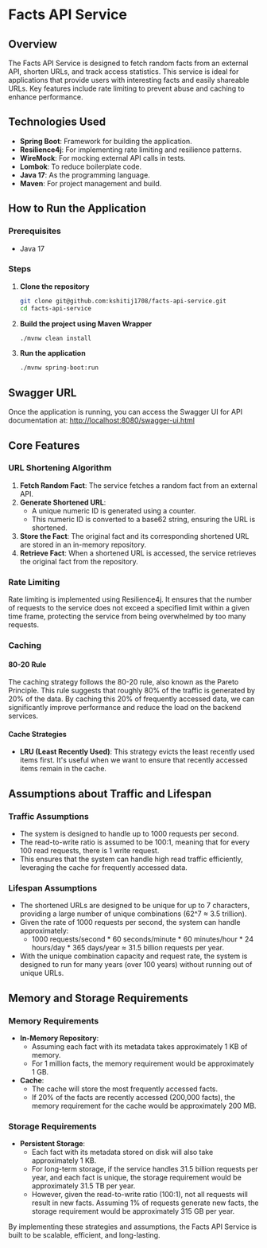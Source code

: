 # Facts API Service

## Overview

The Facts API Service is designed to fetch random facts from an external API, shorten URLs, and track access statistics. This service is ideal for applications that provide users with interesting facts and easily shareable URLs. Key features include rate limiting to prevent abuse and caching to enhance performance.

## Technologies Used

- **Spring Boot**: Framework for building the application.
- **Resilience4j**: For implementing rate limiting and resilience patterns.
- **WireMock**: For mocking external API calls in tests.
- **Lombok**: To reduce boilerplate code.
- **Java 17**: As the programming language.
- **Maven**: For project management and build.

## How to Run the Application

### Prerequisites

- Java 17

### Steps

1. **Clone the repository**
    ```sh
    git clone git@github.com:kshitij1708/facts-api-service.git
    cd facts-api-service
    ```

2. **Build the project using Maven Wrapper**
    ```sh
    ./mvnw clean install
    ```

3. **Run the application**
    ```sh
    ./mvnw spring-boot:run
    ```

## Swagger URL

Once the application is running, you can access the Swagger UI for API documentation at:
[http://localhost:8080/swagger-ui.html](http://localhost:8080/swagger-ui.html)

## Core Features

### URL Shortening Algorithm

1. **Fetch Random Fact**: The service fetches a random fact from an external API.
2. **Generate Shortened URL**:
   - A unique numeric ID is generated using a counter.
   - This numeric ID is converted to a base62 string, ensuring the URL is shortened.
3. **Store the Fact**: The original fact and its corresponding shortened URL are stored in an in-memory repository.
4. **Retrieve Fact**: When a shortened URL is accessed, the service retrieves the original fact from the repository.

### Rate Limiting

Rate limiting is implemented using Resilience4j. It ensures that the number of requests to the service does not exceed a specified limit within a given time frame, protecting the service from being overwhelmed by too many requests.

### Caching

#### 80-20 Rule

The caching strategy follows the 80-20 rule, also known as the Pareto Principle. This rule suggests that roughly 80% of the traffic is generated by 20% of the data. By caching this 20% of frequently accessed data, we can significantly improve performance and reduce the load on the backend services.

#### Cache Strategies

- **LRU (Least Recently Used)**: This strategy evicts the least recently used items first. It's useful when we want to ensure that recently accessed items remain in the cache.

## Assumptions about Traffic and Lifespan

### Traffic Assumptions

- The system is designed to handle up to 1000 requests per second.
- The read-to-write ratio is assumed to be 100:1, meaning that for every 100 read requests, there is 1 write request.
- This ensures that the system can handle high read traffic efficiently, leveraging the cache for frequently accessed data.

### Lifespan Assumptions

- The shortened URLs are designed to be unique for up to 7 characters, providing a large number of unique combinations (62^7 ≈ 3.5 trillion).
- Given the rate of 1000 requests per second, the system can handle approximately:
   - 1000 requests/second * 60 seconds/minute * 60 minutes/hour * 24 hours/day * 365 days/year ≈ 31.5 billion requests per year.
- With the unique combination capacity and request rate, the system is designed to run for many years (over 100 years) without running out of unique URLs.

## Memory and Storage Requirements

### Memory Requirements

- **In-Memory Repository**:
   - Assuming each fact with its metadata takes approximately 1 KB of memory.
   - For 1 million facts, the memory requirement would be approximately 1 GB.
- **Cache**:
   - The cache will store the most frequently accessed facts.
   - If 20% of the facts are recently accessed (200,000 facts), the memory requirement for the cache would be approximately 200 MB.

### Storage Requirements

- **Persistent Storage**:
   - Each fact with its metadata stored on disk will also take approximately 1 KB.
   - For long-term storage, if the service handles 31.5 billion requests per year, and each fact is unique, the storage requirement would be approximately 31.5 TB per year.
   - However, given the read-to-write ratio (100:1), not all requests will result in new facts. Assuming 1% of requests generate new facts, the storage requirement would be approximately 315 GB per year.

By implementing these strategies and assumptions, the Facts API Service is built to be scalable, efficient, and long-lasting.
